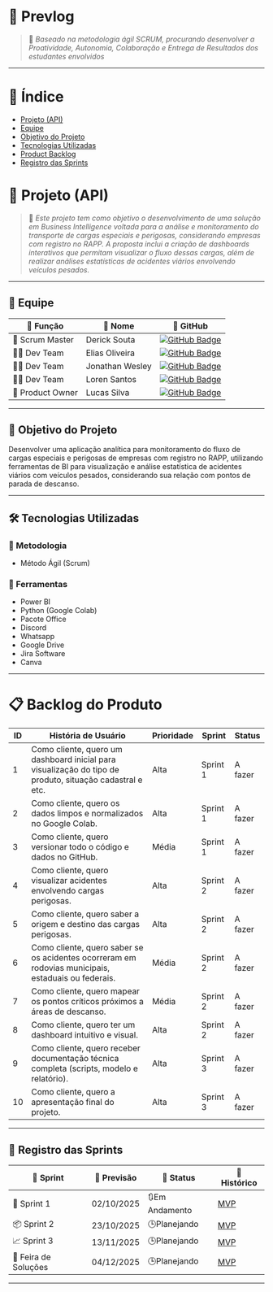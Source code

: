 # 🔧 Prevlog
> 📌 *Baseado na metodologia ágil SCRUM, procurando desenvolver a Proatividade, Autonomia, Colaboração e Entrega de Resultados dos estudantes envolvidos*

---

# 📑 Índice
* [Projeto (API)](#-projeto-api)
* [Equipe](#-equipe)
* [Objetivo do Projeto](#-objetivo-do-projeto)
* [Tecnologias Utilizadas](#%EF%B8%8F-tecnologias-utilizadas)
* [Product Backlog](#-produtc-backlog)
* [Registro das Sprints](#-registro-das-sprints)

# 🚀 Projeto (API) 
> 📌 *Este projeto tem como objetivo o desenvolvimento de uma solução em Business Intelligence voltada para a análise e monitoramento do transporte de cargas especiais e perigosas, considerando empresas com registro no RAPP. A proposta inclui a criação de dashboards interativos que permitam visualizar o fluxo dessas cargas, além de realizar análises estatísticas de acidentes viários envolvendo veículos pesados.*

---

## 👥 Equipe

| 💼 Função        | 👤 Nome               | 🔗 GitHub |
|------------------|----------------------|------------------------------------------------------------------|
| 🧩 Scrum Master | Derick Souta        | [![GitHub Badge](https://img.shields.io/badge/GitHub-111217?style=flat-square&logo=github&logoColor=white)](https://github.com/DerickSouta) |
| 👨‍💻 Dev Team     |  Elias Oliveira     | [![GitHub Badge](https://img.shields.io/badge/GitHub-111217?style=flat-square&logo=github&logoColor=white)](https://github.com/Oliveira835) |
| 👨‍💻 Dev Team     | Jonathan Wesley      | [![GitHub Badge](https://img.shields.io/badge/GitHub-111217?style=flat-square&logo=github&logoColor=white)](https://github.com/JonathanWesleyFS) |
| 👨‍💻 Dev Team     | Loren Santos         | [![GitHub Badge](https://img.shields.io/badge/GitHub-111217?style=flat-square&logo=github&logoColor=white)](https://github.com/LorenSUchoas) |
| 🧭 Product Owner | Lucas Silva          | [![GitHub Badge](https://img.shields.io/badge/GitHub-111217?style=flat-square&logo=github&logoColor=white)](https://github.com/LucasSilva59) |

---

## 🎯 Objetivo do Projeto
Desenvolver uma aplicação analítica para monitoramento do fluxo de cargas especiais e perigosas de empresas com registro no RAPP, utilizando ferramentas de BI para visualização e análise estatística de acidentes viários com veículos pesados, considerando sua relação com pontos de parada de descanso.


---

## 🛠️ Tecnologias Utilizadas

### 📌 Metodologia
- Método Ágil (Scrum)

### 🧰 Ferramentas
- Power BI
- Python (Google Colab)
- Pacote Office
- Discord
- Whatsapp
- Google Drive
- Jira Software
- Canva
---

# 📋 Backlog do Produto

| ID | História de Usuário | Prioridade | Sprint | Status |
|----|----------------------------------------------------------------------------------------------------------|------------|----------|---------|
| 1 | Como cliente, quero um dashboard inicial para visualização do tipo de produto, situação cadastral e etc. | Alta | Sprint 1 | A fazer |
| 2 | Como cliente, quero os dados limpos e normalizados no Google Colab. | Alta | Sprint 1 | A fazer |
| 3 | Como cliente, quero versionar todo o código e dados no GitHub. | Média | Sprint 1 | A fazer |
| 4 | Como cliente, quero visualizar acidentes envolvendo cargas perigosas. | Alta | Sprint 2 | A fazer |
| 5 | Como cliente, quero saber a origem e destino das cargas perigosas. | Alta | Sprint 2 | A fazer |
| 6 | Como cliente, quero saber se os acidentes ocorreram em rodovias municipais, estaduais ou federais. | Média | Sprint 2 | A fazer |
| 7 | Como cliente, quero mapear os pontos críticos próximos a áreas de descanso. | Média | Sprint 2 | A fazer |
| 8 | Como cliente, quero ter um dashboard intuitivo e visual. | Alta | Sprint 2 | A fazer |
| 9 | Como cliente, quero receber documentação técnica completa (scripts, modelo e relatório). | Alta | Sprint 3 | A fazer |
| 10 | Como cliente, quero a apresentação final do projeto. | Alta | Sprint 3 | A fazer |
---

## 📅 Registro das Sprints

| 🚚 Sprint              | 📆 Previsão   | 📌 Status | 📝 Histórico |
|---------------------|---------------|-----------|----------------|
| 🏁 Sprint 1            | 02/10/2025     |🔃Em Andamento | [MVP]()  |
| 📦 Sprint 2            | 23/10/2025     |🕒Planejando | [MVP]() |
| 📈 Sprint 3            | 13/11/2025     | 🕒Planejando | [MVP]()  |
| 🎪 Feira de Soluções | 04/12/2025       | 🕒Planejando | [MVP]() |

---


